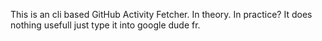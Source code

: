 This is an cli based GitHub Activity Fetcher.
In theory.
In practice?
It does nothing usefull just type it into google dude fr.